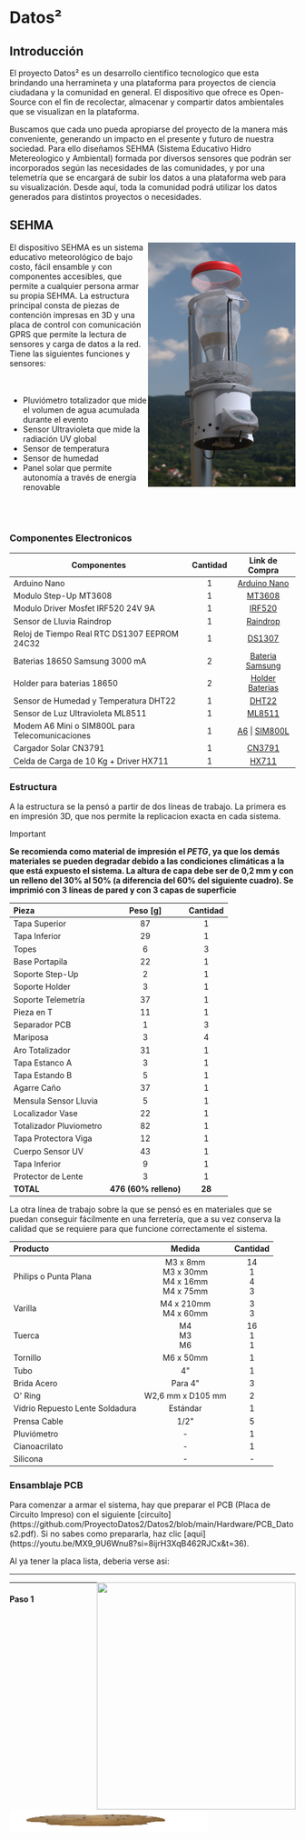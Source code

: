 
# Datos²

## Introducción

El proyecto Datos² es un desarrollo cientifico tecnologico que esta brindando una herramineta y una plataforma para proyectos de ciencia ciudadana y la comunidad en general. El dispositivo que ofrece es Open-Source con el fin de recolectar, almacenar y compartir datos ambientales que se visualizan en la plataforma.

Buscamos que cada uno pueda apropiarse del proyecto de la manera más conveniente, generando un impacto en el presente y futuro de nuestra sociedad. Para ello diseñamos SEHMA (Sistema Educativo Hidro Metereologico y Ambiental) formada por diversos sensores que podrán ser incorporados según las necesidades de las comunidades, y por una telemetría que se encargará de subir los datos a una plataforma web para su visualización. Desde aquí, toda la comunidad podrá utilizar los datos generados para distintos proyectos o necesidades.

## SEHMA

<img align="right" width="260" height="430" src="https://github.com/ProyectoDatos2/Datos2/blob/main/Imagenes/Foto%20SEHMA.png">

El dispositivo SEHMA es un sistema educativo meteorológico de bajo costo, fácil ensamble y con componentes accesibles, que permite a cualquier persona armar su propia SEHMA. La estructura principal consta de piezas de contención impresas en 3D y una placa de control con comunicación GPRS que permite la lectura de sensores y carga de datos a la red. 
Tiene las siguientes funciones y sensores:
<br />
<br />
<br />
- Pluviómetro totalizador que mide el volumen de agua acumulada durante el evento
- Sensor Ultravioleta que mide la radiación UV global
-  Sensor de temperatura
- Sensor de humedad
- Panel solar que permite autonomía a través de energía renovable
<br />
<br />

### Componentes Electronicos


| Componentes                                         | Cantidad |Link de Compra        |
| --------------------------------------------------- | :------: |:--------------------:|
| Arduino Nano                                        | 1        |[Arduino Nano](https://articulo.mercadolibre.com.ar/MLA-1117390716-atmel-nano-v30-atmega328-usb-compatible-ch340-cable-usb-_JM#position=4&search_layout=grid&type=item&tracking_id=72562e09-0b68-4055-bb07-b63051b15a30)|
| Modulo Step-Up MT3608                               | 1        |[MT3608](https://articulo.mercadolibre.com.ar/MLA-677999119-fuente-step-up-mt3608-dc-dc-booster-hasta-28v-arduino-_JM#position=5&search_layout=grid&type=item&tracking_id=8fe16bd9-8071-4581-baf5-30e2aaf3523e)|
| Modulo Driver Mosfet IRF520 24V 9A                  | 1        |[IRF520](https://articulo.mercadolibre.com.ar/MLA-732240129-modulo-driver-mosfet-irf520-24v-9a-controlador-arduino-pic-_JM#position=2&search_layout=grid&type=item&tracking_id=4971c395-66a7-4063-87e5-2919493828b4)|
| Sensor de Lluvia Raindrop                           | 1        |[Raindrop](https://articulo.mercadolibre.com.ar/MLA-628919809-sensor-de-lluvia-raindrop-nivel-de-agua-gotas-arduino-pic-_JM#position=1&search_layout=stack&type=item&tracking_id=30c9dd6e-3289-46bd-bf59-e12049e01e5d)|
| Reloj de Tiempo Real RTC DS1307 EEPROM 24C32        | 1        |[DS1307](https://articulo.mercadolibre.com.ar/MLA-652467602-reloj-tiempo-real-rtc-ds1307-eeprom-24c32-arduino-todom)|
| Baterias 18650 Samsung 3000 mA                      | 2        |[Bateria Samsung](https://www.mercadolibre.com.ar/pila-samsung-inr18650-30q-cilindrica-1-unidad/p/MLA16952001#searchVariation=MLA16952001&position=1&search_layout=stack&type=product&tracking_id=262fdb61-1f61-41e8-b207-c581f31320b5)|
| Holder para baterias 18650                          | 2        |[Holder Baterias](https://articulo.mercadolibre.com.ar/MLA-810911247-10-portapilas-holder-bateria-18650-portapila-pack-x-10-_JM#position=36&search_layout=stack&type=item&tracking_id=58fa4027-1cb1-4b2d-b6bb-21a118f22569)|
| Sensor de Humedad y Temperatura DHT22               | 1        |[DHT22](https://articulo.mercadolibre.com.ar/MLA-767685589-dht-22-sensor-humedad-y-temperatura-arduino-raspberry-_JM#position=1&search_layout=grid&type=item&tracking_id=bb4ca5b0-af4a-41e8-9012-47ee587c1c7a)|
| Sensor de Luz Ultravioleta ML8511                   | 1        |[ML8511](https://articulo.mercadolibre.com.ar/MLA-921895103-modulo-sensor-luz-ultravioleta-uv-ml8511-arduino-_JM#position=6&search_layout=grid&type=item&tracking_id=b31fa0ab-c297-4237-8fd0-921482750ff8)|
| Modem A6 Mini o SIM800L para Telecomunicaciones     | 1        |[A6](https://articulo.mercadolibre.com.ar/MLA-1437846022-modulo-gprs-a6-mini-cuatribanda-sms-gsm-gprs-ideal-arduino-_JM#position=31&search_layout=stack&type=item&tracking_id=b92e1ad1-eb10-41e8-8f06-538f5c0ab563) \| [SIM800L](https://articulo.mercadolibre.com.ar/MLA-1308505021-modulo-celular-gsm-gprs-sim800l-sim800-domotica-arduino-ubot-_JM#position=1&search_layout=grid&type=item&tracking_id=351d4014-7b06-4f31-87f1-ae97d6f6fd73)|
| Cargador Solar CN3791                               | 1        |[CN3791](https://articulo.mercadolibre.com.ar/MLA-1106257985-cargador-bateria-lipo-uso-panel-solar-cn3791-arduino-elegir-_JM#position=30&search_layout=stack&type=item&tracking_id=802ccaf1-c51f-4cb6-aa45-b20c71b1849a)|
|Celda de Carga de 10 Kg + Driver HX711               | 1        |[HX711](https://articulo.mercadolibre.com.ar/MLA-733004040-celda-de-carga-10kg-con-amplificador-hx711-arduino-candy-_JM#position=14&search_layout=grid&type=item&tracking_id=8e1c6a0c-bf37-4eee-bc3d-d1f6ae97d8ef)|


### Estructura


A la estructura se la pensó a partir de dos líneas de trabajo. La primera es en impresión 3D, que nos permite la replicacion exacta en cada sistema.

>[!IMPORTANT]
>**Se recomienda como material de impresión el _PETG_, ya que los demás materiales se pueden degradar debido a las condiciones climáticas a la que está expuesto el sistema. La altura de capa debe ser de 0,2 mm y con un relleno del 30% al 50% (a diferencia del 60% del siguiente cuadro). Se imprimió con 3 líneas de pared y con 3 capas de superficie**

|Pieza                     |Peso [g]|Cantidad| 
|:-------------------------|:------:|:------:|
|Tapa Superior             |87      |1       |
|Tapa Inferior             |29      |1       |
|Topes                     |6       |3       |
|Base Portapila            |22      |1       |
|Soporte Step-Up           |2       |1       |
|Soporte Holder            |3       |1       |
|Soporte Telemetría        |37      |1       |
|Pieza en T                |11      |1       |
|Separador PCB             |1       |3       |
|Mariposa                  |3       |4       |
|Aro Totalizador           |31      |1       |
|Tapa Estanco A            |3       |1       |
|Tapa Estando B            |5       |1       |
|Agarre Caño               |37      |1       |
|Mensula Sensor Lluvia     |5       |1       |
|Localizador Vase          |22      |1       |
|Totalizador Pluviometro   |82      |1       |
|Tapa Protectora Viga      |12      |1       |
|Cuerpo Sensor UV          |43      |1       |
|Tapa Inferior             |9       |1       |
|Protector de Lente        |3       |1       |
|**TOTAL**|**476 (60% relleno)**|**28**|


La otra línea de trabajo sobre la que se pensó es en materiales que se puedan conseguir fácilmente en una ferretería, que a su vez conserva la calidad que se requiere para que funcione correctamente el sistema.

| Producto                      | Medida                                                 | Cantidad                       |
|:------------------------------|:------------------------------------------------------:|:------------------------------:|
|Philips o Punta Plana          |M3 x 8mm <br/> M3 x 30mm <br/> M4 x 16mm <br/> M4 x 75mm|14 <br/> 1 <br/> 4 <br/> 3 <br/>|
|Varilla                        |M4 x 210mm <br/> M4 x 60mm                              |3 <br/> 3                       |
|Tuerca                         |M4 <br/> M3 <br/> M6                                    |16 <br/> 1 <br/> 1              |
|Tornillo                       |M6 x 50mm                                               |1                               |
|Tubo                           |4"                                                      |1                               |
|Brida Acero                    |Para 4"                                                 |3                               |
|O' Ring                        |W2,6 mm x D105 mm                                       |2                               |
|Vidrio Repuesto Lente Soldadura|Estándar                                                |1                               |
|Prensa Cable                   |1/2"                                                    |5                               |
|Pluviómetro                    |-                                                       |1                               |
|Cianoacrilato                  |-                                                       |1                               |
|Silicona                       |-                                                       |-                               |


### Ensamblaje PCB

<p align="left">
Para comenzar a armar el sistema, hay que preparar el PCB (Placa de Circuito Impreso) con el siguiente [circuito](https://github.com/ProyectoDatos2/Datos2/blob/main/Hardware/PCB_Datos2.pdf). Si no sabes como prepararla, haz clic [aqui](https://youtu.be/MX9_9U6Wnu8?si=8ijrH3XqB462RJCx&t=36).


Al ya tener la placa lista, deberia verse asi:
</p>

---

<img align="right" width="350" height="400" src="https://github.com/ProyectoDatos2/Datos2/blob/Readme-Writing/Imagenes/PCB/IMG-20231121-WA0143.png">



<img align="left" width="350" height="40" src="https://github.com/ProyectoDatos2/Datos2/blob/Readme-Writing/Imagenes/PCB/IMG-20231121-WA0142.png">

---
<p align="left">

#### Paso 1

</p>
